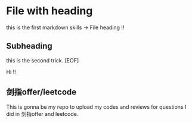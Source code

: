 # File with heading
this is the first markdown skills -> File heading !!

## Subheading
this is the second trick.
[EOF]

[//]: # (a space from last line starts a new line)
[//]: # (and this should not appear in markdown)
[//]: # (but remember a line blank line before and after)
[//]: # (in case of some speicial markdown parsers)

Hi !!

## 剑指offer/leetcode

This is gonna be my repo to upload my codes and reviews for questions I did in 剑指offer and leetcode.



